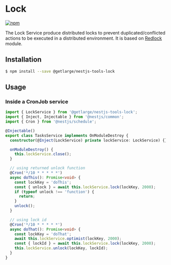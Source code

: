 # Lock

[![npm][npm-image]][npm-url]

[npm-image]: https://img.shields.io/npm/v/@getlarge/nestjs-tools-lock.svg?style=flat
[npm-url]: https://npmjs.org/package/@getlarge/nestjs-tools-lock

The Lock Service produce distributed locks to prevent duplicated/conflicted actions to be executed in a distributed environment.
It is based on [Redlock](https://www.npmjs.com/package/redlock) module.

## Installation

```bash
$ npm install --save @getlarge/nestjs-tools-lock
```

## Usage

### Inside a CronJob service

```ts
import { LockService } from '@getlarge/nestjs-tools-lock';
import { Inject, Injectable } from '@nestjs/common';
import { Cron } from '@nestjs/schedule';

@Injectable()
export class TasksService implements OnModuleDestroy {
  constructor(@Inject(LockService) private lockService: LockService) {}

  onModuleDestroy() {
    this.lockService.close();
  }

  // using returned unlock function
  @Cron('*/10 * * * * *')
  async doThis(): Promise<void> {
    const lockKey = 'doThis';
    const { unlock } = await this.lockService.lock(lockKey, 2000);
    if (typeof unlock !== 'function') {
      return;
    }
    unlock();
  }

  // using lock id
  @Cron('*/10 * * * * *')
  async doThat(): Promise<void> {
    const lockKey = 'doThat';
    await this.lockService.optimist(lockKey, 2000);
    const { lockId } = await this.lockService.lock(lockKey, 2000);
    this.lockService.unlock(lockKey, lockId);
  }
}
```
